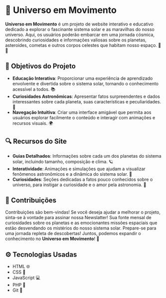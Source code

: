 # 🌌 Universo em Movimento

**Universo em Movimento** é um projeto de website interativo e educativo dedicado a explorar o fascinante sistema solar e as maravilhas do nosso universo. Aqui, os usuários poderão embarcar em uma jornada cósmica, descobrindo curiosidades e informações valiosas sobre os planetas, asteroides, cometas e outros corpos celestes que habitam nosso espaço. 🚀✨

## 🎯 Objetivos do Projeto

- **Educação Interativa**: Proporcionar uma experiência de aprendizado envolvente e divertida sobre o sistema solar, tornando o conhecimento acessível a todos. 📚
- **Curiosidades Astronômicas**: Apresentar fatos surpreendentes e dados interessantes sobre cada planeta, suas características e peculiaridades. 🌠
- **Navegação Intuitiva**: Criar uma interface amigável que permita aos usuários explorar facilmente o conteúdo e interagir com animações e recursos visuais. 🌍

## 🔍 Recursos do Site

- **Guias Detalhados**: Informações sobre cada um dos planetas do sistema solar, incluindo tamanho, composição e clima. 🪐
- **Interatividade**: Animações e simulações que ajudam a visualizar fenômenos astronômicos e a dinâmica do sistema solar. 💫
- **Curiosidades**: Seções dedicadas a fatos pouco conhecidos sobre o universo, para instigar a curiosidade e o amor pela astronomia. 🌌

## 🤝 Contribuições

Contribuições são bem-vindas! Se você deseja ajudar a melhorar o projeto, sinta-se à vontade para assinar nossa Newslatter! Sua fonte mensal de curiosidades sobre os planetas e as emocionantes missões espaciais que estão desvendando os mistérios do nosso sistema solar. Prepare-se para uma jornada repleta de descobertas! Juntos, podemos expandir o conhecimento no **Universo em Movimento**! 🌟

## ⚙️ Tecnologias Usadas

- HTML 🌐
- CSS 🎨
- JavaScript 💻
- PHP 🐘
- Git 📌
